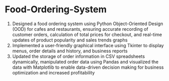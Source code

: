 # Food-Ordering-System
1. Designed a food ordering system using Python Object-Oriented Design (OOD) for cafes and restaurants, ensuring accurate recording of customer orders, calculation of total prices for checkout, and real-time updates of product popularity and sales trends graphs
2. Implemented a user-friendly graphical interface using Tkinter to display menus, order details and history, and business reports
3. Updated the storage of order information in CSV spreadsheets dynamically, manipulated order data using Pandas and visualized the data with Matplotlib to enable data-driven decision making for business optimization and increased profitability
